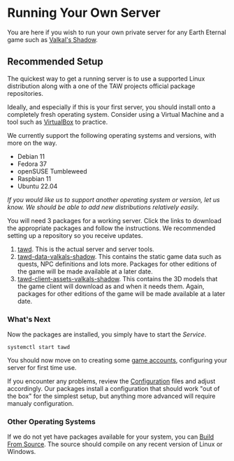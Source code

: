 # Running Your Own Server

You are here if you wish to run your own private server for any Earth Eternal game such as 
[Valkal's Shadow](https://www.theanubianwar.com/valkals-shadow).  

## Recommended Setup

The quickest way to get a running server is to use a supported Linux distribution along with a one of the TAW projects official package repositories.

Ideally, and especially if this is your first server, you should install onto a completely fresh operating system. Consider using a Virtual Machine and a tool such as [VirtualBox](https://www.virtualbox.org/) to practice.

We currently support the following operating systems and versions, with more on the way.

 * Debian 11
 * Fedora 37
 * openSUSE Tumbleweed
 * Raspbian 11
 * Ubuntu 22.04
 
*If you would like us to support another operating system or version, let us know. We should be able to add new  distributions relatively easily.*
 
You will need 3 packages for a working server. Click the links to download the appropriate packages and follow the instructions. We recommended setting up a repository so you receive updates.

 1. [tawd](https://software.opensuse.org//download.html?project=home%3Aemerald.icemoon&package=tawd). This is the actual server and server tools. 
 1. [tawd-data-valkals-shadow](https://software.opensuse.org//download.html?project=home%3Aemerald.icemoon&package=tawd-data-valkals-shadow). This contains the static game data such as quests, NPC definitions and lots more. Packages for other editions of the game will be made available at a later date.
 1. [tawd-client-assets-valkals-shadow](https://software.opensuse.org//download.html?project=home%3Aemerald.icemoon&package=tawd-client-assets-valkals-shadow). This contains the 3D models that the game client will download as and when it needs them. Again, packages for other editions of the game will be made available at a later date.
 
### What's Next

Now the packages are installed, you simply have to start the *Service*. 

```
systemctl start tawd
```

You should now move on to creating some [game accounts](ACCOUNTS.md), configuring your server for first time use. 

If you encounter any problems, review the [Configuration](CONFIGURATION.md) files and adjust accordingly. Our packages install a configuration that should work "out of the box" for the simplest setup, but anything more advanced will require manualy configuration.
 
### Other Operating Systems

If we do not yet have packages available for your system, you can [Build From Source](BUILD.md). The source should compile on any recent version of Linux or Windows.

